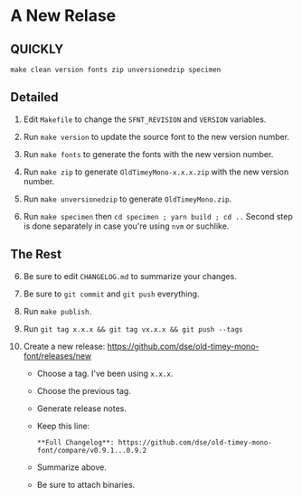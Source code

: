 # A New Relase

## QUICKLY

`make clean version fonts zip unversionedzip specimen`

## Detailed

1.  Edit `Makefile` to change the `SFNT_REVISION` and `VERSION`
    variables.
    
2.  Run `make version` to update the source font to the new version
    number.

2.  Run `make fonts` to generate the fonts with the new version
    number.

3.  Run `make zip` to generate `OldTimeyMono-x.x.x.zip` with the
    new version number.
    
4.  Run `make unversionedzip` to generate `OldTimeyMono.zip`.

5.  Run `make specimen` then `cd specimen ; yarn build ; cd ..`
    Second step is done separately in case you're using `nvm` or
    suchlike.
    
## The Rest

6.  Be sure to edit `CHANGELOG.md` to summarize your changes.

7.  Be sure to `git commit` and `git push` everything.

8.  Run `make publish`.

9.  Run `git tag x.x.x && git tag vx.x.x && git push --tags`

10. Create a new release: https://github.com/dse/old-timey-mono-font/releases/new

    -   Choose a tag.  I've been using `x.x.x`.
    
    -   Choose the previous tag.
    
    -   Generate release notes.
    
    -   Keep this line:
    
            **Full Changelog**: https://github.com/dse/old-timey-mono-font/compare/v0.9.1...0.9.2
            
    -   Summarize above.
    
    -   Be sure to attach binaries.
